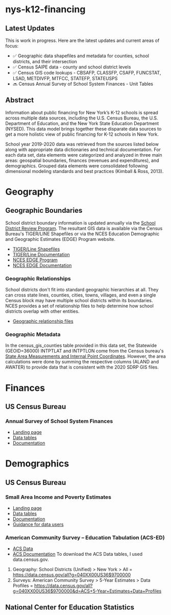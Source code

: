 # nys-k12-financing
## Latest Updates
This is work in progress.  Here are the latest updates and current areas of focus:
- ✅ Geographic data shapefiles and metadata for counties, school districts, and their intersection
- ✅ Census SAIPE data - county and school district levels
- ✅ Census GIS code lookups - CBSAFP, CLASSFP, CSAFP, FUNCSTAT, LSAD, METDIVFP, MTFCC, STATEFP, STATEUSPS
- 🔜 Census Annual Survey of School System Finances - Unit Tables

## Abstract
Information about public financing for New York’s K-12 schools is spread across multiple data sources, including the U.S. Census Bureau, the U.S. Department of Education, and the New York State Education Department (NYSED).  This data model brings together these disparate data sources to get a more holistic view of public financing for K-12 schools in New York.

School year 2019-2020 data was retrieved from the sources listed below along with appropriate data dictionaries and technical documentation.  For each data set, data elements were categorized and analyzed in three main areas: geospatial boundaries, finances (revenues and expenditures), and demographics.  Grouped data elements were consolidated following dimensional modeling standards and best practices (Kimball & Ross, 2013).

# Geography
## Geographic Boundaries 
School district boundary information is updated annually via the [School District Review Program](https://www.census.gov/programs-surveys/sdrp.html).  The resultant GIS data is available via the Census Bureau's TIGER/LINE Shapefiles or via the NCES Education Demographic and Geographic
Estimates (EDGE) Program website.
- [TIGER/Line Shapefiles](https://www.census.gov/geographies/mapping-files/time-series/geo/tiger-line-file.html)
- [TIGER/Line Documentation](https://www.census.gov/programs-surveys/geography/technical-documentation/complete-technical-documentation/tiger-geo-line.html)
- [NCES EDGE Program](https://nces.ed.gov/programs/edge/Geographic/DistrictBoundaries)
- [NCES EDGE Documentation](https://nces.ed.gov/programs/edge/docs/EDGE_SDBOUNDARIES_COMPOSITE_FILEDOC.pdf)

### Geographic Relationships
School districts don't fit into standard geographic hierarchies at all.  They can cross state lines, counties, cities, towns, villages, and even a single Census block may have multiple school districts within its boundaries.  NCES provides a set of relationship files to help determine how school districts overlap with other entities.
- [Geographic relationship files](https://nces.ed.gov/programs/edge/Geographic/RelationshipFiles)

### Geographic Metadata
In the census_gis_counties table provided in this data set, the Statewide (GEOID=36000) INTPTLAT and INTPTLON come from the Census bureau's [State Area Measurements and Internal Point Coordinates](https://www.census.gov/geographies/reference-files/2010/geo/state-area.html).  However, the area calculations were done by summing the respective columns (ALAND and AWATER) to provide data that is consistent with the 2020 SDRP GIS files.

# Finances
## US Census Bureau
### Annual Survey of School System Finances
- [Landing page](https://www.census.gov/programs-surveys/school-finances.html)
- [Data tables](https://www.census.gov/programs-surveys/school-finances/data/tables.html)
- [Documentation](https://www.census.gov/programs-surveys/school-finances/technical-documentation.html)

# Demographics
## US Census Bureau
### Small Area Income and Poverty Estimates
- [Landing page](https://www.census.gov/programs-surveys/saipe.html)
- [Data tables](https://www.census.gov/programs-surveys/saipe/data/datasets.html)
- [Documentation](https://www.census.gov/programs-surveys/saipe/technical-documentation.html)
- [Guidance for data users](https://www.census.gov/programs-surveys/saipe/guidance.html)

### American Community Survey – Education Tabulation (ACS-ED)
- [ACS Data](https://www.census.gov/programs-surveys/acs/data.html)
- [ACS Documentation](https://www.census.gov/programs-surveys/acs/technical-documentation.html)
To download the ACS Data tables, I used data.census.gov.
1. Geography: School Districts (Unified) > New York > All = https://data.census.gov/all?g=040XX00US36$9700000 
2. Surveys: American Community Survey > 5-Year Estimates > Data Profiles = https://data.census.gov/all?g=040XX00US36$9700000&d=ACS+5-Year+Estimates+Data+Profiles

## National Center for Education Statistics
